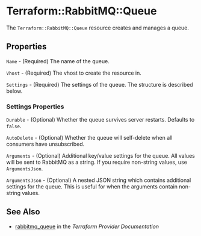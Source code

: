 # Terraform::RabbitMQ::Queue

The ``Terraform::RabbitMQ::Queue`` resource creates and manages a queue.

## Properties

`Name` - (Required) The name of the queue.

`Vhost` - (Required) The vhost to create the resource in.

`Settings` - (Required) The settings of the queue. The structure is
described below.

### Settings Properties

`Durable` - (Optional) Whether the queue survives server restarts.
Defaults to `false`.

`AutoDelete` - (Optional) Whether the queue will self-delete when all
consumers have unsubscribed.

`Arguments` - (Optional) Additional key/value settings for the queue.
All values will be sent to RabbitMQ as a string. If you require non-string
values, use `ArgumentsJson`.

`ArgumentsJson` - (Optional) A nested JSON string which contains additional
settings for the queue. This is useful for when the arguments contain
non-string values.


## See Also

* [rabbitmq_queue](https://www.terraform.io/docs/providers/rabbitmq/r/queue.html) in the _Terraform Provider Documentation_